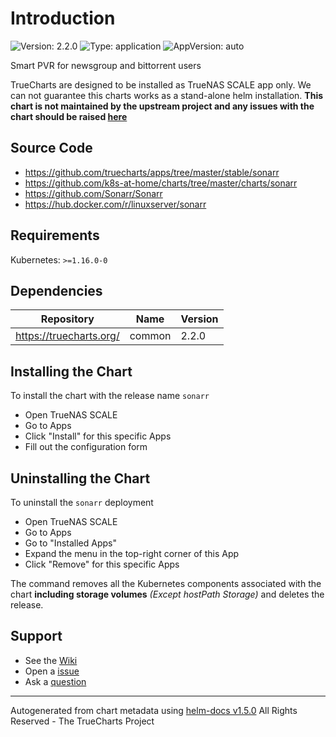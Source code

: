# Introduction

![Version: 2.2.0](https://img.shields.io/badge/Version-2.2.0-informational?style=flat-square) ![Type: application](https://img.shields.io/badge/Type-application-informational?style=flat-square) ![AppVersion: auto](https://img.shields.io/badge/AppVersion-auto-informational?style=flat-square)

Smart PVR for newsgroup and bittorrent users

TrueCharts are designed to be installed as TrueNAS SCALE app only. We can not guarantee this charts works as a stand-alone helm installation.
**This chart is not maintained by the upstream project and any issues with the chart should be raised [here](https://github.com/truecharts/apps/issues/new/choose)**

## Source Code

* <https://github.com/truecharts/apps/tree/master/stable/sonarr>
* <https://github.com/k8s-at-home/charts/tree/master/charts/sonarr>
* <https://github.com/Sonarr/Sonarr>
* <https://hub.docker.com/r/linuxserver/sonarr>

## Requirements

Kubernetes: `>=1.16.0-0`

## Dependencies

| Repository | Name | Version |
|------------|------|---------|
| https://truecharts.org/ | common | 2.2.0 |

## Installing the Chart

To install the chart with the release name `sonarr`

- Open TrueNAS SCALE
- Go to Apps
- Click "Install" for this specific Apps
- Fill out the configuration form

## Uninstalling the Chart

To uninstall the `sonarr` deployment

- Open TrueNAS SCALE
- Go to Apps
- Go to "Installed Apps"
- Expand the menu in the top-right corner of this App
- Click "Remove" for this specific Apps

The command removes all the Kubernetes components associated with the chart **including storage volumes** _(Except hostPath Storage)_ and deletes the release.

## Support

- See the [Wiki](https://truecharts.org)
- Open a [issue](https://github.com/truecharts/apps/issues/new/choose)
- Ask a [question](https://github.com/truecharts/apps/discussions)

----------------------------------------------
Autogenerated from chart metadata using [helm-docs v1.5.0](https://github.com/norwoodj/helm-docs/releases/v1.5.0)
All Rights Reserved - The TrueCharts Project
